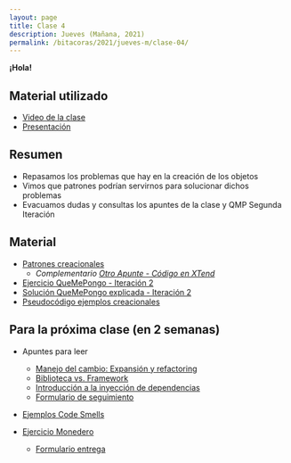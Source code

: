 ```yaml
---
layout: page
title: Clase 4
description: Jueves (Mañana, 2021)
permalink: /bitacoras/2021/jueves-m/clase-04/
---
```


**¡Hola!**


## Material utilizado

- [Video de la clase](https://youtu.be/chrceboYAXs)
- [Presentación](https://docs.google.com/presentation/d/1gDOc-G3ujHDfaCkbxk_JUSEPygI3zcG_6Wu28U32tOA/edit?usp=sharing)

## Resumen

- Repasamos los problemas que hay en la creación de los objetos
- Vimos que patrones podrían servirnos para solucionar dichos problemas
- Evacuamos dudas y consultas los apuntes de la clase y QMP Segunda Iteración

## Material

* [Patrones creacionales](https://docs.google.com/document/d/193WbUewu9RvK8Nv9orpxSoXeVA3R5Az1uYHhg8NRMtQ/)
  * _Complementario [Otro Apunte - Código en XTend](https://docs.google.com/document/d/1UhHVskJKyw7y28AsAASsCXtIodEiJ4coEOiw0QdlOTo/edit)_
* [Ejercicio QueMePongo - Iteración 2](https://docs.google.com/document/d/10j6XB9zIhl5xox2xBEDEFsgPmueHMkyvLSHcLxl_27Y)
* [Solución QueMePongo explicada - Iteración 2](https://docs.google.com/document/d/1NeSJWVvj5JlEZo89kh99lO22X7GCJsPETSuNfw6cVeM)
* [Pseudocódigo ejemplos creacionales](https://github.com/dds-utn/ejemplos-creacionales)
## Para la próxima clase (en 2 semanas)

* Apuntes para leer
  * [Manejo del cambio: Expansión y refactoring](https://docs.google.com/document/d/1cAje0qwy3Cus_ob0r-tatbcT01sDFeLt3MmSVmLeSxk/edit?usp=sharing)
  * [Biblioteca vs. Framework](https://docs.google.com/document/d/1D_MCoh4J8kL1MAKNlbDgAMu2nYxri-81nZBYOPFWnO0/edit#heading=h.6ab0fffv8tld)
  * [Introducción a la inyección de dependencias](https://docs.google.com/document/d/1GsW-hVF0XR76KunDILqkltyE1KIBvj3ldCCkyStjne0/edit?usp=sharing)
  * [Formulario de seguimiento](https://docs.google.com/forms/d/e/1FAIpQLSdL9W_hP5c-GIiKDYyd3PvJXpvcBXIhXvG_jbanUN4yIh5rqw/viewform)

* [Ejemplos Code Smells](https://docs.google.com/document/d/1N-ZFQqcmge7TozZ1zOcW1tbFrn9IFEJm91X8MFGysik/edit?usp=sharing)
* [Ejercicio Monedero](https://github.com/dds-utn/dds-monedero-java8)
  * [Formulario entrega](https://docs.google.com/forms/d/e/1FAIpQLSe-kGDSlPHwDDscaXXISdaDW3_Tgxje7tGu3XKuft79PZudGw/viewform)
